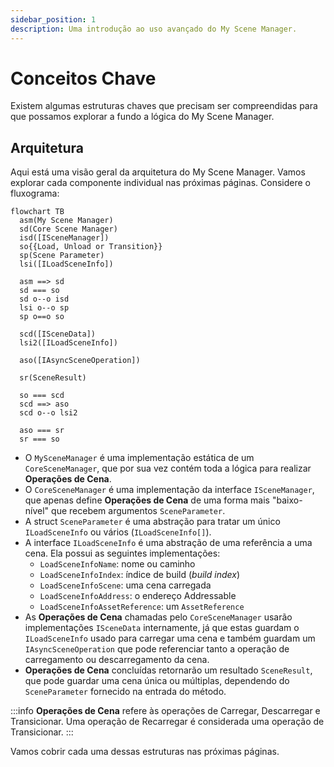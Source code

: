 ```yaml
---
sidebar_position: 1
description: Uma introdução ao uso avançado do My Scene Manager.
---
```


# Conceitos Chave

Existem algumas estruturas chaves que precisam ser compreendidas para que possamos explorar a fundo a lógica do My Scene Manager.

## Arquitetura

Aqui está uma visão geral da arquitetura do My Scene Manager.
Vamos explorar cada componente individual nas próximas páginas.
Considere o fluxograma:

```mermaid
flowchart TB
  asm(My Scene Manager)
  sd(Core Scene Manager)
  isd([ISceneManager])
  so{{Load, Unload or Transition}}
  sp(Scene Parameter)
  lsi([ILoadSceneInfo])

  asm ==> sd
  sd === so
  sd o--o isd
  lsi o--o sp
  sp o==o so

  scd([ISceneData])
  lsi2([ILoadSceneInfo])

  aso([IAsyncSceneOperation])

  sr(SceneResult)

  so === scd
  scd ==> aso
  scd o--o lsi2

  aso === sr
  sr === so
```

- O `MySceneManager` é uma implementação estática de um `CoreSceneManager`, que por sua vez contém toda a lógica para realizar **Operações de Cena**.
- O `CoreSceneManager` é uma implementação da interface `ISceneManager`, que apenas define **Operações de Cena** de uma forma mais "baixo-nível" que recebem argumentos `SceneParameter`.
- A struct `SceneParameter` é uma abstração para tratar um único `ILoadSceneInfo` ou vários (`ILoadSceneInfo[]`).
- A interface `ILoadSceneInfo` é uma abstração de uma referência a uma cena. Ela possui as seguintes implementações:
  - `LoadSceneInfoName`: nome ou caminho
  - `LoadSceneInfoIndex`: índice de build (_build index_)
  - `LoadSceneInfoScene`: uma cena carregada
  - `LoadSceneInfoAddress`: o endereço Addressable
  - `LoadSceneInfoAssetReference`: um `AssetReference`
- As **Operações de Cena** chamadas pelo `CoreSceneManager` usarão implementações `ISceneData`  internamente, já que estas guardam o `ILoadSceneInfo` usado para carregar uma cena e também guardam um `IAsyncSceneOperation` que pode referenciar tanto a operação de carregamento ou descarregamento da cena.
- **Operações de Cena** concluídas retornarão um resultado `SceneResult`, que pode guardar uma cena única ou múltiplas, dependendo do `SceneParameter` fornecido na entrada do método.

:::info
**Operações de Cena** refere às operações de Carregar, Descarregar e Transicionar.
Uma operação de Recarregar é considerada uma operação de Transicionar.
:::

Vamos cobrir cada uma dessas estruturas nas próximas páginas.